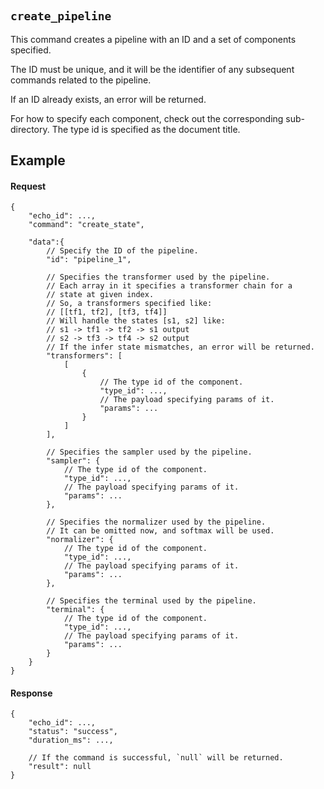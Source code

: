 #

## `create_pipeline`

This command creates a pipeline with an ID and a set of components specified.

The ID must be unique, and it will be the identifier of any subsequent commands related to the pipeline.

If an ID already exists, an error will be returned.

For how to specify each component, check out the corresponding sub-directory. The type id is specified as the document title.

## Example

#### Request

```jsonc
{
    "echo_id": ...,
    "command": "create_state",
    
    "data":{
        // Specify the ID of the pipeline.
        "id": "pipeline_1",

        // Specifies the transformer used by the pipeline.
        // Each array in it specifies a transformer chain for a
        // state at given index.
        // So, a transformers specified like:
        // [[tf1, tf2], [tf3, tf4]]
        // Will handle the states [s1, s2] like:
        // s1 -> tf1 -> tf2 -> s1 output
        // s2 -> tf3 -> tf4 -> s2 output
        // If the infer state mismatches, an error will be returned.
        "transformers": [
            [
                {
                    // The type id of the component.
                    "type_id": ...,
                    // The payload specifying params of it.
                    "params": ...
                }
            ]
        ],

        // Specifies the sampler used by the pipeline.
        "sampler": {
            // The type id of the component.
            "type_id": ...,
            // The payload specifying params of it.
            "params": ...
        },

        // Specifies the normalizer used by the pipeline.
        // It can be omitted now, and softmax will be used.
        "normalizer": {
            // The type id of the component.
            "type_id": ...,
            // The payload specifying params of it.
            "params": ...
        },

        // Specifies the terminal used by the pipeline.
        "terminal": {
            // The type id of the component.
            "type_id": ...,
            // The payload specifying params of it.
            "params": ...
        }
    }
}
```

#### Response

```jsonc
{
    "echo_id": ...,
    "status": "success",
    "duration_ms": ...,

    // If the command is successful, `null` will be returned.
    "result": null
}
```
